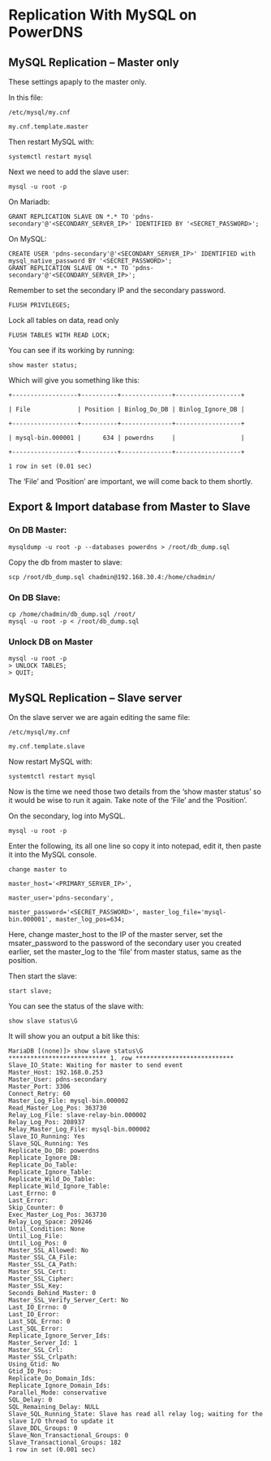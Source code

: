 # Replication With MySQL on PowerDNS

## MySQL Replication – Master only
These settings apaply to the master only.

In this file:
```
/etc/mysql/my.cnf
```
`my.cnf.template.master`

Then restart MySQL with:
```
systemctl restart mysql
```
Next we need to add the slave user:
```
mysql -u root -p
```
On Mariadb:
```
GRANT REPLICATION SLAVE ON *.* TO 'pdns-secondary'@'<SECONDARY_SERVER_IP>' IDENTIFIED BY '<SECRET_PASSWORD>';
```
On MySQL:
```
CREATE USER 'pdns-secondary'@'<SECONDARY_SERVER_IP>' IDENTIFIED with mysql_native_password BY '<SECRET_PASSWORD>';
GRANT REPLICATION SLAVE ON *.* TO 'pdns-secondary'@'<SECONDARY_SERVER_IP>';
```
Remember to set the secondary IP and the secondary password.
```
FLUSH PRIVILEGES;
```
Lock all tables on data, read only
```
FLUSH TABLES WITH READ LOCK;
```
You can see if its working by running:
```
show master status;
```
Which will give you something like this:
```
+------------------+----------+--------------+------------------+

| File             | Position | Binlog_Do_DB | Binlog_Ignore_DB |

+------------------+----------+--------------+------------------+

| mysql-bin.000001 |      634 | powerdns     |                  |

+------------------+----------+--------------+------------------+

1 row in set (0.01 sec)
```
The ‘File’ and ‘Position’ are important, we will come back to them shortly.
## Export & Import database from Master to Slave
### On DB Master:
```
mysqldump -u root -p --databases powerdns > /root/db_dump.sql
```
Copy the db from master to slave:
```
scp /root/db_dump.sql chadmin@192.168.30.4:/home/chadmin/
```
### On DB Slave:
```
cp /home/chadmin/db_dump.sql /root/
mysql -u root -p < /root/db_dump.sql
```
### Unlock DB on Master
```
mysql -u root -p
> UNLOCK TABLES;
> QUIT;
```
## MySQL Replication – Slave server
On the slave server we are again editing the same file:
```
/etc/mysql/my.cnf
```
`my.cnf.template.slave`

Now restart MySQL with:
```
systemtctl restart mysql
```
Now is the time we need those two details from the ‘show master status’ so it would be wise to run it again. Take note of the ‘File’ and the ‘Position’.

On the secondary, log into MySQL.
```
mysql -u root -p
```
Enter the following, its all one line so copy it into notepad, edit it, then paste it into the MySQL console.
```
change master to

master_host='<PRIMARY_SERVER_IP>',

master_user='pdns-secondary',

master_password='<SECRET_PASSWORD>', master_log_file='mysql-bin.000001', master_log_pos=634;
```

Here, change  master_host to the IP of the master server, set the msater_password to the password of the secondary user you created earlier, set the master_log to the ‘file’ from master status, same as the position.

Then start the slave:
```
start slave;
```
You can see the status of the slave with:
```
show slave status\G
```
It will show you an output a bit like this:
```
MariaDB [(none)]> show slave status\G
*************************** 1. row ***************************
Slave_IO_State: Waiting for master to send event
Master_Host: 192.168.0.253
Master_User: pdns-secondary
Master_Port: 3306
Connect_Retry: 60
Master_Log_File: mysql-bin.000002
Read_Master_Log_Pos: 363730
Relay_Log_File: slave-relay-bin.000002
Relay_Log_Pos: 208937
Relay_Master_Log_File: mysql-bin.000002
Slave_IO_Running: Yes
Slave_SQL_Running: Yes
Replicate_Do_DB: powerdns
Replicate_Ignore_DB:
Replicate_Do_Table:
Replicate_Ignore_Table:
Replicate_Wild_Do_Table:
Replicate_Wild_Ignore_Table:
Last_Errno: 0
Last_Error:
Skip_Counter: 0
Exec_Master_Log_Pos: 363730
Relay_Log_Space: 209246
Until_Condition: None
Until_Log_File:
Until_Log_Pos: 0
Master_SSL_Allowed: No
Master_SSL_CA_File:
Master_SSL_CA_Path:
Master_SSL_Cert:
Master_SSL_Cipher:
Master_SSL_Key:
Seconds_Behind_Master: 0
Master_SSL_Verify_Server_Cert: No
Last_IO_Errno: 0
Last_IO_Error:
Last_SQL_Errno: 0
Last_SQL_Error:
Replicate_Ignore_Server_Ids:
Master_Server_Id: 1
Master_SSL_Crl:
Master_SSL_Crlpath:
Using_Gtid: No
Gtid_IO_Pos:
Replicate_Do_Domain_Ids:
Replicate_Ignore_Domain_Ids:
Parallel_Mode: conservative
SQL_Delay: 0
SQL_Remaining_Delay: NULL
Slave_SQL_Running_State: Slave has read all relay log; waiting for the slave I/O thread to update it
Slave_DDL_Groups: 0
Slave_Non_Transactional_Groups: 0
Slave_Transactional_Groups: 182
1 row in set (0.001 sec)
```
